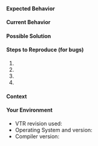 <!--- Provide a general summary of the issue in the Title above -->

#### Expected Behavior
<!--- If you're describing a bug, tell us what should happen -->
<!--- If you're suggesting a change/improvement, tell us how it should work -->

#### Current Behavior
<!--- If describing a bug, tell us what happens instead of the expected behavior -->
<!--- If suggesting a change/improvement, explain the difference from current behavior -->

#### Possible Solution
<!--- Not obligatory, but suggest a fix/reason for the bug, -->
<!--- or ideas how to implement the addition or change -->

#### Steps to Reproduce (for bugs)
<!--- Provide an unambiguous set of steps to reproduce this bug. -->
<!--- Include the command line arguments and source -->
<!--- files (e.g. architecture file, netlist) to reproduce, if relevant -->
1. 
2. 
3. 
4. 

#### Context
<!--- How has this issue affected you? What are you trying to accomplish? -->
<!--- Providing context helps us come up with a solution that is most useful in the real world -->

#### Your Environment
<!--- Include as many relevant details about the environment you experienced the bug in -->
* VTR revision used:
* Operating System and version:
* Compiler version:
